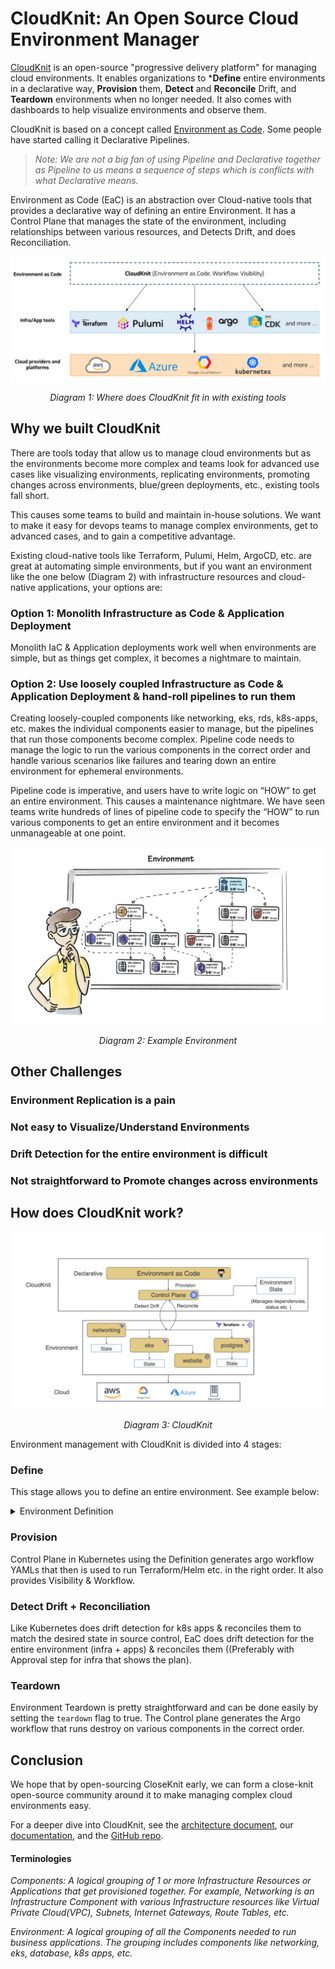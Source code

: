 # CloudKnit: An Open Source Cloud Environment Manager

[CloudKnit](https://github.com/cloudknit-io/cloudknit) is an open-source "progressive delivery platform" for managing cloud environments. It enables organizations to ***Define** entire environments in a declarative way, **Provision** them, **Detect** and **Reconcile** Drift, and **Teardown** environments when no longer needed. It also comes with dashboards to help visualize environments and observe them.

CloudKnit is based on a concept called [Environment as Code](https://www.zlifecycle.com/blog/from-infrastructure-as-code-to-environment-as-code). Some people have started calling it Declarative Pipelines.

> *Note: We are not a big fan of using Pipeline and Declarative together as Pipeline to us means a sequence of steps which is conflicts with what Declarative means.*

Environment as Code (EaC) is an abstraction over Cloud-native tools that provides a declarative way of defining an entire Environment. It has a Control Plane that manages the state of the environment, including relationships between various resources, and Detects Drift, and does Reconciliation.

![Where CloudKnit connects with existing tools](/assets/images/existing-tools.png)
*<center>Diagram 1: Where does CloudKnit fit in with existing tools</center>*

## Why we built CloudKnit

There are tools today that allow us to manage cloud environments but as the environments become more complex and teams look for advanced use cases like visualizing environments, replicating environments, promoting changes across environments, blue/green deployments, etc., existing tools fall short. 

This causes some teams to build and maintain in-house solutions. We want to make it easy for devops teams to manage complex environments, get to advanced cases, and to gain a competitive advantage.

Existing cloud-native tools like Terraform, Pulumi, Helm, ArgoCD, etc. are great at automating simple environments, but if you want an environment like the one below (Diagram 2) with infrastructure resources and cloud-native applications, your options are:

### Option 1: Monolith Infrastructure as Code & Application Deployment

Monolith IaC & Application deployments work well when environments are simple, but as things get complex, it becomes a nightmare to maintain.

### Option 2: Use loosely coupled Infrastructure as Code & Application Deployment & hand-roll pipelines to run them

Creating loosely-coupled components like networking, eks, rds, k8s-apps, etc. makes the individual components easier to manage, but the pipelines that run those components become complex. Pipeline code needs to manage the logic to run the various components in the correct order and handle various scenarios like failures and tearing down an entire environment for ephemeral environments.

Pipeline code is imperative, and users have to write logic on “HOW” to get an entire environment. This causes a maintenance nightmare. We have seen teams write hundreds of lines of pipeline code to specify the “HOW” to run various components to get an entire environment and it becomes unmanageable at one point.

![Where does CloudKnit fit in with existing tools](/assets/images/environment.jpeg)
*<center>Diagram 2: Example Environment</center>*

## Other Challenges

### Environment Replication is a pain

### Not easy to Visualize/Understand Environments 

### Drift Detection for the entire environment is difficult

### Not straightforward to Promote changes across environments

## How does CloudKnit work?

![CloudKnit](/assets/images/cloudknit.jpeg)
*<center>Diagram 3: CloudKnit</center>*

Environment management with CloudKnit is divided into 4 stages:

### Define

This stage allows you to define an entire environment. See example below: 

<details>
  <summary>Environment Definition</summary>

```

```
</details>

### Provision

Control Plane in Kubernetes using the Definition generates argo workflow YAMLs that then is used to run Terraform/Helm etc. in the right order. It also provides Visibility & Workflow.

### Detect Drift + Reconciliation

Like Kubernetes does drift detection for k8s apps & reconciles them to match the desired state in source control, EaC does drift detection for the entire environment (infra + apps) & reconciles them ((Preferably with Approval step for infra that shows the plan). 

### Teardown

Environment Teardown is pretty straightforward and can be done easily by setting the `teardown` flag to true. The Control plane generates the Argo workflow that runs destroy on various components in the correct order.

## Conclusion

We hope that by open-sourcing CloseKnit early, we can form a close-knit open-source community around it to make managing complex cloud environments easy.

For a deeper dive into CloudKnit, see the [architecture document](TBD), our [documentation](https://docs.cloudknit.io), and the [GitHub repo](https://github.com/cloudknit-io/cloudknit).

#### Terminologies

*Components: A logical grouping of 1 or more Infrastructure Resources or Applications that get provisioned together. For example, Networking is an Infrastructure Component with various Infrastructure resources like Virtual Private Cloud(VPC), Subnets, Internet Gateways, Route Tables, etc.*

*Environment: A logical grouping of all the Components needed to run business applications. The grouping includes components like networking, eks, database, k8s apps, etc.*